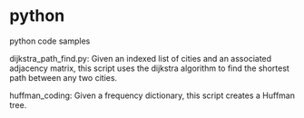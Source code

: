 # python
 python code samples

dijkstra_path_find.py: Given an indexed list of cities and an associated adjacency
matrix, this script uses the dijkstra algorithm to find the shortest 
path between any two cities.

huffman_coding: Given a frequency dictionary, this script creates a Huffman tree. 

